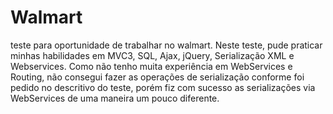 Walmart
=======

teste para oportunidade de trabalhar no walmart.
Neste teste, pude praticar minhas habilidades em MVC3, SQL, Ajax, jQuery, Serialização XML e Webservices.
Como não tenho muita experiência em WebServices e Routing, não consegui fazer as operações de serialização conforme foi pedido no descritivo do teste, porém fiz com sucesso as serializações via WebServices de uma maneira um pouco diferente.
